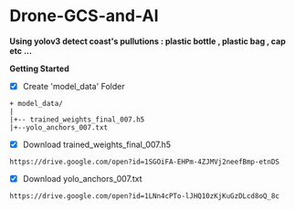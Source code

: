 # Drone-GCS-and-AI
**Using yolov3 detect coast's pullutions : plastic bottle , plastic bag , cap etc ...**

**Getting Started**

- [x] Create 'model_data' Folder

```bush
+ model_data/
|
|+-- trained_weights_final_007.h5
|+--yolo_anchors_007.txt
```

- [x] Download trained_weights_final_007.h5
```bush
https://drive.google.com/open?id=1SGOiFA-EHPm-4ZJMVj2neefBmp-etnDS
```
- [x] Download yolo_anchors_007.txt
```bush
https://drive.google.com/open?id=1LNn4cPTo-lJHQ10zKjKuGzDLcd8oQ_8c
```








